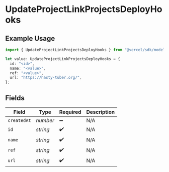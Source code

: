 # UpdateProjectLinkProjectsDeployHooks

## Example Usage

```typescript
import { UpdateProjectLinkProjectsDeployHooks } from "@vercel/sdk/models/operations/updateproject.js";

let value: UpdateProjectLinkProjectsDeployHooks = {
  id: "<id>",
  name: "<value>",
  ref: "<value>",
  url: "https://hasty-tuber.org/",
};
```

## Fields

| Field              | Type               | Required           | Description        |
| ------------------ | ------------------ | ------------------ | ------------------ |
| `createdAt`        | *number*           | :heavy_minus_sign: | N/A                |
| `id`               | *string*           | :heavy_check_mark: | N/A                |
| `name`             | *string*           | :heavy_check_mark: | N/A                |
| `ref`              | *string*           | :heavy_check_mark: | N/A                |
| `url`              | *string*           | :heavy_check_mark: | N/A                |